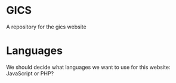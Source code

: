 # GICS
A repository for the gics website

# Languages
We should decide what languages we want to use for this website: JavaScript or PHP?
